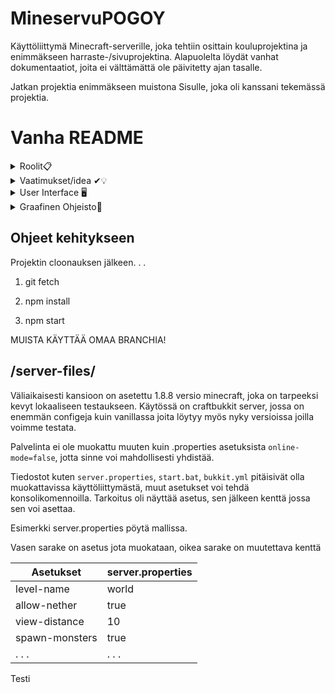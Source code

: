# MineservuPOGOY

Käyttöliittymä Minecraft-serverille, joka tehtiin osittain kouluprojektina ja enimmäkseen harraste-/sivuprojektina.
Alapuolelta löydät vanhat dokumentaatiot, joita ei välttämättä ole päivitetty ajan tasalle.

Jatkan projektia enimmäkseen muistona Sisulle, joka oli kanssani tekemässä projektia.

# Vanha README

<details><summary>Roolit📋</summary>
<p>

#### Tiimin roolit

**Scrum Masterit:** Sisu, Roope

**Graphic Design:** Joona

</p>
</details>

<details><summary>Vaatimukset/idea ✔💡</summary>
<p>

Ideana olisi tehä käyttöliittymä minecraft-serverille, josta voi käynnistää ja sammuttaa serverin, muokata configeja ja käyttää console terminaalia.
Käytetään Reactia, mahdollisesti erillisenä sovelluksena eikä vain nettisivuna.

Lisätään Reactin kylkeen Material UI: [linkki](https://mui.com/material-ui/getting-started/overview/)
</p>
</details>

<details><summary>User Interface 🖥</summary>
<p>

Vaaditut välilehdet:

- Profiilit
    - Vaihda palvelimien välillä

- Etusivu
    - Plavelimen nimi, IP
    - Käynnistys & sammutus, pilvitallennus
    - Terminaali

- Peli asetukset
    - Configien muokkaus, (~~cfg~~, yml, properties. . .)
    - Gamerulet

- Software asetukset
    - Peliversio
    - Server editio, (vanilla, paper, forge. . .)
    - Plugins & modaus?

- Tiedostot
    - Näkymä servun kansiosta

- Systeemi asetukset
    - RAM
    - Verkko asetukset
        - (tästä voi tulla haaste myöhemmin)

</p>
</details>
<details><summary>Graafinen Ohjeisto🎨</summary>
    <p>
 Figma linkki: [linkki](https://www.figma.com/file/NlAroBf94llBcbEIy2aRMo/Main?node-id=0-1&t=4V9glkCriVS3VKvS-0)
 
kuva graaffisesta ohjeistosta default teemasta
 
 
 
        
<img width="203" alt="yeb" src="https://user-images.githubusercontent.com/113332670/225261246-3caf4db3-bd04-464a-a8fc-86ce6125e523.png">
    </p>
    </details>

## Ohjeet kehitykseen

Projektin cloonauksen jälkeen. . .

1. git fetch

2. npm install

3. npm start

MUISTA KÄYTTÄÄ OMAA BRANCHIA!

## /server-files/

Väliaikaisesti kansioon on asetettu 1.8.8 versio minecraft, joka on tarpeeksi kevyt lokaaliseen testaukseen. Käytössä on craftbukkit server, jossa on enemmän configeja kuin vanillassa joita löytyy myös nyky versioissa joilla voimme testata.

Palvelinta ei ole muokattu muuten kuin .properties asetuksista `online-mode=false`, jotta sinne voi mahdollisesti yhdistää.

Tiedostot kuten `server.properties`, `start.bat`, `bukkit.yml` pitäisivät olla muokattavissa käyttöliittymästä, muut asetukset voi tehdä konsolikomennoilla. Tarkoitus oli näyttää asetus, sen jälkeen kenttä jossa sen voi asettaa.

Esimerkki server.properties pöytä mallissa.

Vasen sarake on asetus jota muokataan, oikea sarake on muutettava kenttä

| Asetukset | server.properties |
| --- | --- |
| level-name | world |
| allow-nether | true |
| view-distance | 10 |
| spawn-monsters | true |
| . . . | . . . |



Testi

